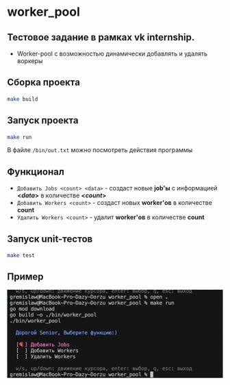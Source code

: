 # worker_pool
## Тестовое задание в рамках vk internship.

- Worker-pool с возможностью динамически добавлять и удалять воркеры

## Cборка проекта

```bash
make build
```

## Запуск проекта

```bash
make run
```
В файле `/bin/out.txt` можно посмотреть действия программы

## Функционал

- `Добавить Jobs <count> <data>` - создаст новые <strong>job'ы</strong> с информацией <strong><_data_></strong> в количестве <strong><_count_></strong>
-  `Добавить Workers <count>` - cоздаст новых <strong>worker'ов</strong> в количестве <strong>count</strong>
-  `Удалить Workers <count>` - удалит <strong>worker'ов</strong> в количестве <strong>count</strong>

## Запуск unit-тестов

```bash
make test
```


## Пример

<img width="800" src="img/run.gif" />